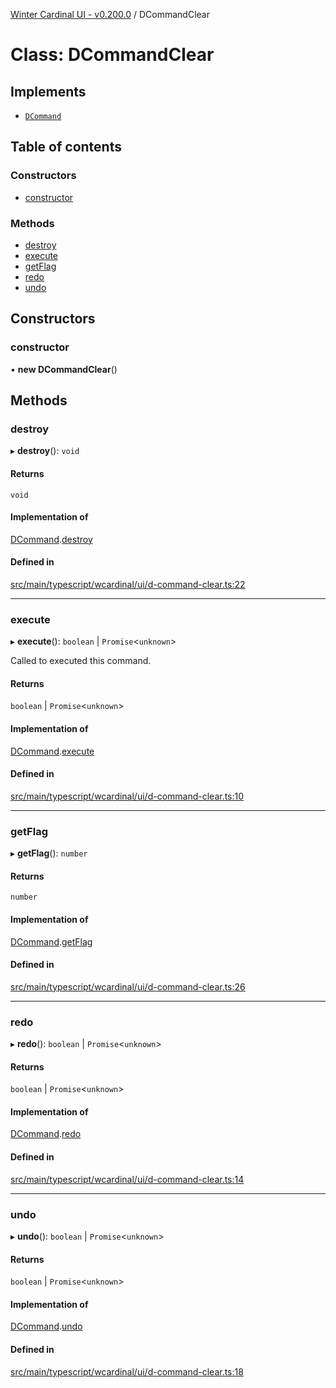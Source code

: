 [Winter Cardinal UI - v0.200.0](../index.md) / DCommandClear

# Class: DCommandClear

## Implements

- [`DCommand`](../interfaces/DCommand.md)

## Table of contents

### Constructors

- [constructor](DCommandClear.md#constructor)

### Methods

- [destroy](DCommandClear.md#destroy)
- [execute](DCommandClear.md#execute)
- [getFlag](DCommandClear.md#getflag)
- [redo](DCommandClear.md#redo)
- [undo](DCommandClear.md#undo)

## Constructors

### constructor

• **new DCommandClear**()

## Methods

### destroy

▸ **destroy**(): `void`

#### Returns

`void`

#### Implementation of

[DCommand](../interfaces/DCommand.md).[destroy](../interfaces/DCommand.md#destroy)

#### Defined in

[src/main/typescript/wcardinal/ui/d-command-clear.ts:22](https://github.com/winter-cardinal/winter-cardinal-ui/blob/v0.200.0/src/main/typescript/wcardinal/ui/d-command-clear.ts#L22)

___

### execute

▸ **execute**(): `boolean` \| `Promise`<`unknown`\>

Called to executed this command.

#### Returns

`boolean` \| `Promise`<`unknown`\>

#### Implementation of

[DCommand](../interfaces/DCommand.md).[execute](../interfaces/DCommand.md#execute)

#### Defined in

[src/main/typescript/wcardinal/ui/d-command-clear.ts:10](https://github.com/winter-cardinal/winter-cardinal-ui/blob/v0.200.0/src/main/typescript/wcardinal/ui/d-command-clear.ts#L10)

___

### getFlag

▸ **getFlag**(): `number`

#### Returns

`number`

#### Implementation of

[DCommand](../interfaces/DCommand.md).[getFlag](../interfaces/DCommand.md#getflag)

#### Defined in

[src/main/typescript/wcardinal/ui/d-command-clear.ts:26](https://github.com/winter-cardinal/winter-cardinal-ui/blob/v0.200.0/src/main/typescript/wcardinal/ui/d-command-clear.ts#L26)

___

### redo

▸ **redo**(): `boolean` \| `Promise`<`unknown`\>

#### Returns

`boolean` \| `Promise`<`unknown`\>

#### Implementation of

[DCommand](../interfaces/DCommand.md).[redo](../interfaces/DCommand.md#redo)

#### Defined in

[src/main/typescript/wcardinal/ui/d-command-clear.ts:14](https://github.com/winter-cardinal/winter-cardinal-ui/blob/v0.200.0/src/main/typescript/wcardinal/ui/d-command-clear.ts#L14)

___

### undo

▸ **undo**(): `boolean` \| `Promise`<`unknown`\>

#### Returns

`boolean` \| `Promise`<`unknown`\>

#### Implementation of

[DCommand](../interfaces/DCommand.md).[undo](../interfaces/DCommand.md#undo)

#### Defined in

[src/main/typescript/wcardinal/ui/d-command-clear.ts:18](https://github.com/winter-cardinal/winter-cardinal-ui/blob/v0.200.0/src/main/typescript/wcardinal/ui/d-command-clear.ts#L18)
